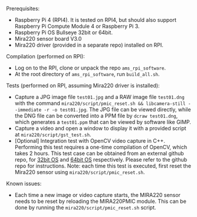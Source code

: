 Prerequisites:
- Raspberry Pi 4 (RPI4). It is tested on RPI4, but should also support Raspberry Pi Compute Module 4 or Raspberry Pi 3.
- Raspberry Pi OS Bullseye 32bit or 64bit.
- Mira220 sensor board V3.0
- Mira220 driver (provided in a separate repo) installed on RPI.

Compilation (performed on RPI):
- Log on to the RPI, clone or unpack the repo `ams_rpi_software`.
- At the root directory of `ams_rpi_software`, run `build_all.sh`.

Tests (performed on RPI, assuming Mira220 driver is installed):
- Capture a JPG image file `test01.jpg` and a RAW image file `test01.dng` with the command `mira220/script/pmic_reset.sh && libcamera-still --immediate -r -o test01.jpg`. The JPG file can be viewed directly, while the DNG file can be converted into a PPM file by `dcraw test01.dng`, which generates a `test01.ppm` that can be viewed by software like GIMP.
- Capture a video and open a window to display it with a provided script at `mira220/script/gst_test.sh`.
- [Optional] Integration test with OpenCV video capture in C++. Performing this test requires a one-time compilation of OpenCV, which takes 2 hours. This test case can be obtained from an external github repo, for [32bit OS](https://github.com/Qengineering/Libcamera-OpenCV-RPi-Bullseye-32OS) and [64bit OS](https://github.com/Qengineering/Libcamera-OpenCV-RPi-Bullseye-64OS) respectively. Please refer to the github repo for instructions. Note: each time this test is executed, first reset the Mira220 sensor using `mira220/script/pmic_reset.sh`.

Known issues:
- Each time a new image or video capture starts, the MIRA220 sensor needs to be reset by reloading the MIRA220PMIC module. This can be done by running the `mira220/script/pmic_reset.sh` script.
